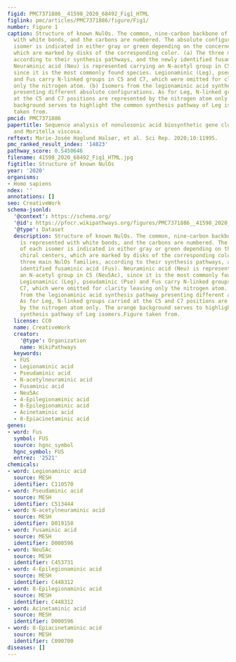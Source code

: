 ```yaml
---
figid: PMC7371886__41598_2020_68492_Fig1_HTML
figlink: pmc/articles/PMC7371886/figure/Fig1/
number: Figure 1
caption: Structure of known NulOs. The common, nine-carbon backbone of NulOs is represented
  with white bonds, and the carbons are numbered. The absolute configuration of each
  isomer is indicated in either gray or green depending on the concerned chiral centers,
  which are marked by disks of the corresponding color. (a) The three main NulOs families,
  according to their synthesis pathways, and the newly identified fusaminic acid (Fus).
  Neuraminic acid (Neu) is represented carrying an N-acetyl group in C5 (Neu5Ac),
  since it is the most commonly found species. Legionaminic (Leg), pseudaminic (Pse)
  and Fus carry N-linked groups in C5 and C7, which were omitted for clarity leaving
  only the nitrogen atom. (b) Isomers from the legionaminic acid synthesis pathway
  presenting different absolute configurations. As for Leg, N-linked groups carried
  at the C5 and C7 positions are represented by the nitrogen atom only. The orange
  background serves to highlight the common synthesis pathway of Leg isomers.Figure
  taken from.
pmcid: PMC7371886
papertitle: Sequence analysis of nonulosonic acid biosynthetic gene clusters in Vibrionaceae
  and Moritella viscosa.
reftext: Marie-Josée Haglund Halsør, et al. Sci Rep. 2020;10:11995.
pmc_ranked_result_index: '14823'
pathway_score: 0.5450646
filename: 41598_2020_68492_Fig1_HTML.jpg
figtitle: Structure of known NulOs
year: '2020'
organisms:
- Homo sapiens
ndex: ''
annotations: []
seo: CreativeWork
schema-jsonld:
  '@context': https://schema.org/
  '@id': https://pfocr.wikipathways.org/figures/PMC7371886__41598_2020_68492_Fig1_HTML.html
  '@type': Dataset
  description: Structure of known NulOs. The common, nine-carbon backbone of NulOs
    is represented with white bonds, and the carbons are numbered. The absolute configuration
    of each isomer is indicated in either gray or green depending on the concerned
    chiral centers, which are marked by disks of the corresponding color. (a) The
    three main NulOs families, according to their synthesis pathways, and the newly
    identified fusaminic acid (Fus). Neuraminic acid (Neu) is represented carrying
    an N-acetyl group in C5 (Neu5Ac), since it is the most commonly found species.
    Legionaminic (Leg), pseudaminic (Pse) and Fus carry N-linked groups in C5 and
    C7, which were omitted for clarity leaving only the nitrogen atom. (b) Isomers
    from the legionaminic acid synthesis pathway presenting different absolute configurations.
    As for Leg, N-linked groups carried at the C5 and C7 positions are represented
    by the nitrogen atom only. The orange background serves to highlight the common
    synthesis pathway of Leg isomers.Figure taken from.
  license: CC0
  name: CreativeWork
  creator:
    '@type': Organization
    name: WikiPathways
  keywords:
  - FUS
  - Legionaminic acid
  - Pseudaminic acid
  - N-acetylneuraminic acid
  - Fusaminic acid
  - Neu5Ac
  - 4-Epilegionaminic acid
  - 8-Epilegionaminic acid
  - Acinetaminic acid
  - 8-Epiacinetaminic acid
genes:
- word: Fus
  symbol: FUS
  source: hgnc_symbol
  hgnc_symbol: FUS
  entrez: '2521'
chemicals:
- word: Legionaminic acid
  source: MESH
  identifier: C110570
- word: Pseudaminic acid
  source: MESH
  identifier: C513444
- word: N-acetylneuraminic acid
  source: MESH
  identifier: D019158
- word: Fusaminic acid
  source: MESH
  identifier: D000596
- word: Neu5Ac
  source: MESH
  identifier: C453731
- word: 4-Epilegionaminic acid
  source: MESH
  identifier: C448312
- word: 8-Epilegionaminic acid
  source: MESH
  identifier: C448312
- word: Acinetaminic acid
  source: MESH
  identifier: D000596
- word: 8-Epiacinetaminic acid
  source: MESH
  identifier: C090700
diseases: []
---
```

